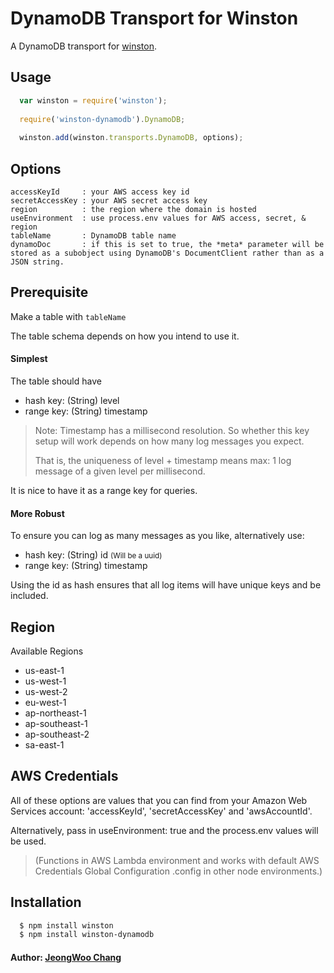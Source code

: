 # DynamoDB Transport for Winston

A DynamoDB transport for [winston][0].

## Usage
```javascript
  var winston = require('winston');
  
  require('winston-dynamodb').DynamoDB;
  
  winston.add(winston.transports.DynamoDB, options);
```

## Options

```
accessKeyId     : your AWS access key id
secretAccessKey : your AWS secret access key
region          : the region where the domain is hosted
useEnvironment  : use process.env values for AWS access, secret, & region
tableName       : DynamoDB table name
dynamoDoc       : if this is set to true, the *meta* parameter will be stored as a subobject using DynamoDB's DocumentClient rather than as a JSON string.
```

## Prerequisite

Make a table with `tableName`

The table schema depends on how you intend to use it.

#### Simplest

The table should have

- hash key: (String) level
- range key: (String) timestamp

> Note: Timestamp has a millisecond resolution. So whether this key setup will work depends on how many log messages you expect.
>
> That is, the uniqueness of level + timestamp means max: 1 log message of a given level per millisecond.

It is nice to have it as a range key for queries.

#### More Robust

To ensure you can log as many messages as you like, alternatively use:

- hash key: (String) id <small>(Will be a uuid)</small>
- range key: (String) timestamp

Using the id as hash ensures that all log items will have unique keys and be included.

## Region

Available Regions

- us-east-1
- us-west-1
- us-west-2
- eu-west-1
- ap-northeast-1
- ap-southeast-1
- ap-southeast-2
- sa-east-1

## AWS Credentials

All of these options are values that you can find from your Amazon Web Services account: 'accessKeyId', 'secretAccessKey' and 'awsAccountId'.

Alternatively, pass in useEnvironment: true and the process.env values will be used.
> (Functions in AWS Lambda environment and works with default AWS Credentials Global Configuration .config in other node environments.)  

## Installation

``` bash
  $ npm install winston
  $ npm install winston-dynamodb
```

#### Author: [JeongWoo Chang](http://twitter.com/inspiredjw)

[0]: https://github.com/winstonjs/winston